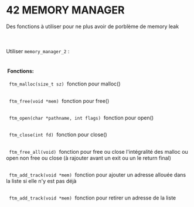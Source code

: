 
# 42 MEMORY MANAGER

Des fonctions à utiliser pour ne plus avoir de porblème de memory leak\
&nbsp;\
&nbsp;\
&nbsp;\
Utiliser `memory_manager_2` :\
&nbsp;


#### &nbsp;Fonctions:

&nbsp;&nbsp;`ftm_malloc(size_t sz)`&nbsp;&nbsp;fonction pour malloc()
##
&nbsp;&nbsp;`ftm_free(void *mem)`&nbsp;&nbsp;fonction pour free()
##
&nbsp;&nbsp;`ftm_open(char *pathname, int flags)`&nbsp;&nbsp;fonction pour open()
##
&nbsp;&nbsp;`ftm_close(int fd)`&nbsp;&nbsp;fonction pour close()
##
&nbsp;&nbsp;`ftm_free_all(void)`&nbsp;&nbsp;fonction pour free ou close l'intégralité des malloc ou open non free ou close (à rajouter avant un exit ou un le return final)
##
&nbsp;&nbsp;`ftm_add_track(void *mem)`&nbsp;&nbsp;fonction pour ajouter un adresse allouée dans la liste si elle n'y est pas déjà
##
&nbsp;&nbsp;`ftm_add_track(void *mem)`&nbsp;&nbsp;fonction pour retirer un adresse de la liste
